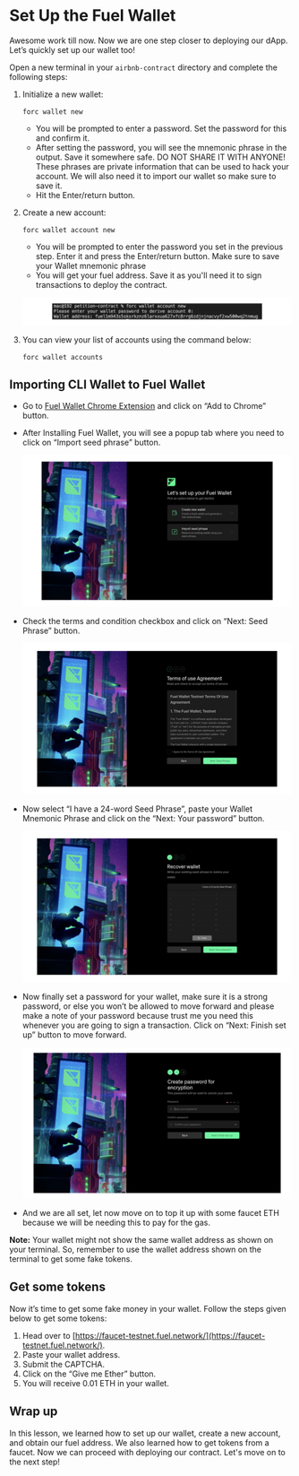 # Set Up the Fuel Wallet

Awesome work till now. Now we are one step closer to deploying our dApp. Let’s quickly set up our wallet too!

Open a new terminal in your `airbnb-contract` directory and complete the following steps:

1. Initialize a new wallet: 
    
    ```
    forc wallet new
    ```
    
    - You will be prompted to enter a password. Set the password for this and confirm it.
    - After setting the password, you will see the mnemonic phrase in the output. Save it somewhere safe. DO NOT SHARE IT WITH ANYONE! These phrases are private information that can be used to hack your account. We will also need it to import our wallet so make sure to save it.
    - Hit the Enter/return button.
    
2. Create a new account:
    
    ```
    forc wallet account new
    ```
    
    - You will be prompted to enter the password you set in the previous step. Enter it and press the Enter/return button. Make sure to save your Wallet mnemonic phrase
    - You will get your fuel address. Save it as you'll need it to sign transactions to deploy the contract.
    
    ![Frame 3560370 (10).jpg](https://raw.githubusercontent.com/0xmetaschool/Learning-Projects/refs/heads/main/assests_for_all/assets_for_petition_fuel/10.%20Setup%20Fuel%20Wallet/Frame_3560370_(10).webp)
    

3. You can view your list of accounts using the command below:
    
    ```
    forc wallet accounts
    ```
    

## Importing CLI Wallet to Fuel Wallet

- Go to [Fuel Wallet Chrome Extension](https://chromewebstore.google.com/detail/fuel-wallet/dldjpboieedgcmpkchcjcbijingjcgok) and click on “Add to Chrome” button.
- After Installing Fuel Wallet, you will see a popup tab where you need to click on “Import seed phrase” button.
    
    ![wallet-1.png](https://raw.githubusercontent.com/0xmetaschool/Learning-Projects/refs/heads/main/assests_for_all/assets_for_petition_fuel/10.%20Setup%20Fuel%20Wallet/wallet-1.webp)
    
- Check the terms and condition checkbox and click on “Next: Seed Phrase” button.
    
    ![wallet-2.png](https://raw.githubusercontent.com/0xmetaschool/Learning-Projects/refs/heads/main/assests_for_all/assets_for_petition_fuel/10.%20Setup%20Fuel%20Wallet/wallet-2.webp)
    

- Now select “I have a 24-word Seed Phrase”, paste your Wallet Mnemonic Phrase and click on the “Next: Your password” button.
    
    ![wallet-3.png](https://raw.githubusercontent.com/0xmetaschool/Learning-Projects/refs/heads/main/assests_for_all/assets_for_petition_fuel/10.%20Setup%20Fuel%20Wallet/wallet-3.webp)
    

- Now finally set a password for your wallet, make sure it is a strong password, or else you won’t be allowed to move forward and please make a note of your password because trust me you need this whenever you are going to sign a transaction. Click on “Next: Finish set up” button to move forward.
    
    ![wallet-4.png](https://raw.githubusercontent.com/0xmetaschool/Learning-Projects/refs/heads/main/assests_for_all/assets_for_petition_fuel/10.%20Setup%20Fuel%20Wallet/wallet-4.webp)
    

- And we are all set, let now move on to top it up with some faucet ETH because we will be needing this to pay for the gas.

**Note:** Your wallet might not show the same wallet address as shown on your terminal. So, remember to use the wallet address shown on the terminal to get some fake tokens.

## Get some tokens

Now it’s time to get some fake money in your wallet. Follow the steps given below to get some tokens:

1. Head over to [https://faucet-testnet.fuel.network/](https://faucet-testnet.fuel.network/).
2. Paste your wallet address. 
3. Submit the CAPTCHA.
4. Click on the “Give me Ether” button.
5. You will receive 0.01 ETH in your wallet.

## Wrap up

In this lesson, we learned how to set up our wallet, create a new account, and obtain our fuel address. We also learned how to get tokens from a faucet. Now we can proceed with deploying our contract. Let's move on to the next step!

